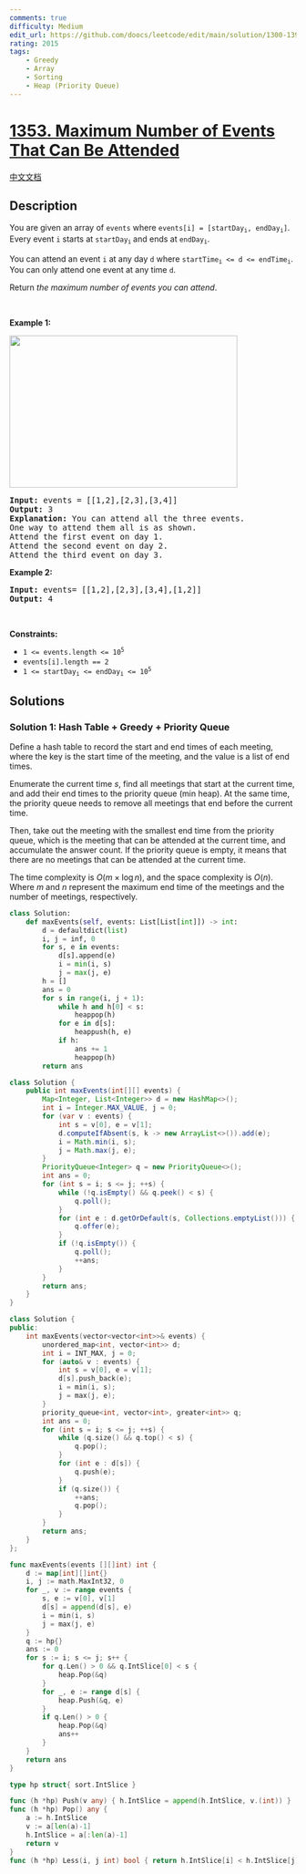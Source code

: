 ```yaml
---
comments: true
difficulty: Medium
edit_url: https://github.com/doocs/leetcode/edit/main/solution/1300-1399/1353.Maximum%20Number%20of%20Events%20That%20Can%20Be%20Attended/README_EN.md
rating: 2015
tags:
    - Greedy
    - Array
    - Sorting
    - Heap (Priority Queue)
---
```


# [1353. Maximum Number of Events That Can Be Attended](https://leetcode.com/problems/maximum-number-of-events-that-can-be-attended)

[中文文档](/solution/1300-1399/1353.Maximum%20Number%20of%20Events%20That%20Can%20Be%20Attended/README.md)

## Description

<p>You are given an array of <code>events</code> where <code>events[i] = [startDay<sub>i</sub>, endDay<sub>i</sub>]</code>. Every event <code>i</code> starts at <code>startDay<sub>i</sub></code><sub> </sub>and ends at <code>endDay<sub>i</sub></code>.</p>

<p>You can attend an event <code>i</code> at any day <code>d</code> where <code>startTime<sub>i</sub> &lt;= d &lt;= endTime<sub>i</sub></code>. You can only attend one event at any time <code>d</code>.</p>

<p>Return <em>the maximum number of events you can attend</em>.</p>

<p>&nbsp;</p>
<p><strong class="example">Example 1:</strong></p>
<img alt="" src="https://fastly.jsdelivr.net/gh/doocs/leetcode@main/solution/1300-1399/1353.Maximum%20Number%20of%20Events%20That%20Can%20Be%20Attended/images/e1.png" style="width: 400px; height: 267px;" />
<pre>
<strong>Input:</strong> events = [[1,2],[2,3],[3,4]]
<strong>Output:</strong> 3
<strong>Explanation:</strong> You can attend all the three events.
One way to attend them all is as shown.
Attend the first event on day 1.
Attend the second event on day 2.
Attend the third event on day 3.
</pre>

<p><strong class="example">Example 2:</strong></p>

<pre>
<strong>Input:</strong> events= [[1,2],[2,3],[3,4],[1,2]]
<strong>Output:</strong> 4
</pre>

<p>&nbsp;</p>
<p><strong>Constraints:</strong></p>

<ul>
	<li><code>1 &lt;= events.length &lt;= 10<sup>5</sup></code></li>
	<li><code>events[i].length == 2</code></li>
	<li><code>1 &lt;= startDay<sub>i</sub> &lt;= endDay<sub>i</sub> &lt;= 10<sup>5</sup></code></li>
</ul>

## Solutions

### Solution 1: Hash Table + Greedy + Priority Queue

Define a hash table to record the start and end times of each meeting, where the key is the start time of the meeting, and the value is a list of end times.

Enumerate the current time $s$, find all meetings that start at the current time, and add their end times to the priority queue (min heap). At the same time, the priority queue needs to remove all meetings that end before the current time.

Then, take out the meeting with the smallest end time from the priority queue, which is the meeting that can be attended at the current time, and accumulate the answer count. If the priority queue is empty, it means that there are no meetings that can be attended at the current time.

The time complexity is $O(m \times \log n)$, and the space complexity is $O(n)$. Where $m$ and $n$ represent the maximum end time of the meetings and the number of meetings, respectively.

<!-- tabs:start -->

```python
class Solution:
    def maxEvents(self, events: List[List[int]]) -> int:
        d = defaultdict(list)
        i, j = inf, 0
        for s, e in events:
            d[s].append(e)
            i = min(i, s)
            j = max(j, e)
        h = []
        ans = 0
        for s in range(i, j + 1):
            while h and h[0] < s:
                heappop(h)
            for e in d[s]:
                heappush(h, e)
            if h:
                ans += 1
                heappop(h)
        return ans
```

```java
class Solution {
    public int maxEvents(int[][] events) {
        Map<Integer, List<Integer>> d = new HashMap<>();
        int i = Integer.MAX_VALUE, j = 0;
        for (var v : events) {
            int s = v[0], e = v[1];
            d.computeIfAbsent(s, k -> new ArrayList<>()).add(e);
            i = Math.min(i, s);
            j = Math.max(j, e);
        }
        PriorityQueue<Integer> q = new PriorityQueue<>();
        int ans = 0;
        for (int s = i; s <= j; ++s) {
            while (!q.isEmpty() && q.peek() < s) {
                q.poll();
            }
            for (int e : d.getOrDefault(s, Collections.emptyList())) {
                q.offer(e);
            }
            if (!q.isEmpty()) {
                q.poll();
                ++ans;
            }
        }
        return ans;
    }
}
```

```cpp
class Solution {
public:
    int maxEvents(vector<vector<int>>& events) {
        unordered_map<int, vector<int>> d;
        int i = INT_MAX, j = 0;
        for (auto& v : events) {
            int s = v[0], e = v[1];
            d[s].push_back(e);
            i = min(i, s);
            j = max(j, e);
        }
        priority_queue<int, vector<int>, greater<int>> q;
        int ans = 0;
        for (int s = i; s <= j; ++s) {
            while (q.size() && q.top() < s) {
                q.pop();
            }
            for (int e : d[s]) {
                q.push(e);
            }
            if (q.size()) {
                ++ans;
                q.pop();
            }
        }
        return ans;
    }
};
```

```go
func maxEvents(events [][]int) int {
	d := map[int][]int{}
	i, j := math.MaxInt32, 0
	for _, v := range events {
		s, e := v[0], v[1]
		d[s] = append(d[s], e)
		i = min(i, s)
		j = max(j, e)
	}
	q := hp{}
	ans := 0
	for s := i; s <= j; s++ {
		for q.Len() > 0 && q.IntSlice[0] < s {
			heap.Pop(&q)
		}
		for _, e := range d[s] {
			heap.Push(&q, e)
		}
		if q.Len() > 0 {
			heap.Pop(&q)
			ans++
		}
	}
	return ans
}

type hp struct{ sort.IntSlice }

func (h *hp) Push(v any) { h.IntSlice = append(h.IntSlice, v.(int)) }
func (h *hp) Pop() any {
	a := h.IntSlice
	v := a[len(a)-1]
	h.IntSlice = a[:len(a)-1]
	return v
}
func (h *hp) Less(i, j int) bool { return h.IntSlice[i] < h.IntSlice[j] }
```

<!-- tabs:end -->

<!-- end -->
